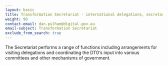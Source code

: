 ```yaml
---
layout: basic
title: Transformation Secretariat - international delegations, secretariat and committee work
weight: 90
contact-email: dan.pulham@digital.gov.au
email-subject: Transformation Secretariat
exclude_from_search: true
---
```

The Secretariat performs a range of functions including arrangements for visiting delegations and coordinating the DTO’s input into various committees and other mechanisms of government.
